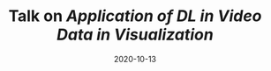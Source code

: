 ---
title: "Talk on <em>Application of DL in Video Data in Visualization</em>"
collection: talks
type: "Talk"
permalink: /talks/2020-10-13-talk-2
venue: "ZJUTVis Lab"
date: 2020-10-13
location: "Hangzhou, Zhejiang"
paperurl: "/files/GroupMeetingReport202010.pptx"
---